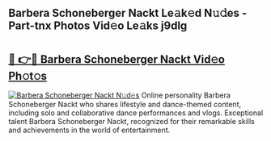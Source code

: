 ## Barbera Schoneberger Nackt Le𝚊k𝚎d N𝚞𝚍es - Part-tnx Photos Vid𝚎o Le𝚊ks j9dlg

# <h2><a href="http://fb7iiqu.evod.top/?m=Barbera+Schoneberger+Nackt">🔗 👉🔴 Barbera Schoneberger Nackt Vid𝚎o Ph𝚘t𝚘s</a></h2>

[![Barbera Schoneberger Nackt N𝚞d𝚎s](https://i.imgur.com/8V9OHl7.gif)](http://fb7iiqu.evod.top/?m=Barbera+Schoneberger+Nackt)
Online personality Barbera Schoneberger Nackt who shares lifestyle and dance-themed content, including solo and collaborative dance performances and vlogs. Exceptional talent Barbera Schoneberger Nackt, recognized for their remarkable skills and achievements in the world of entertainment. 
